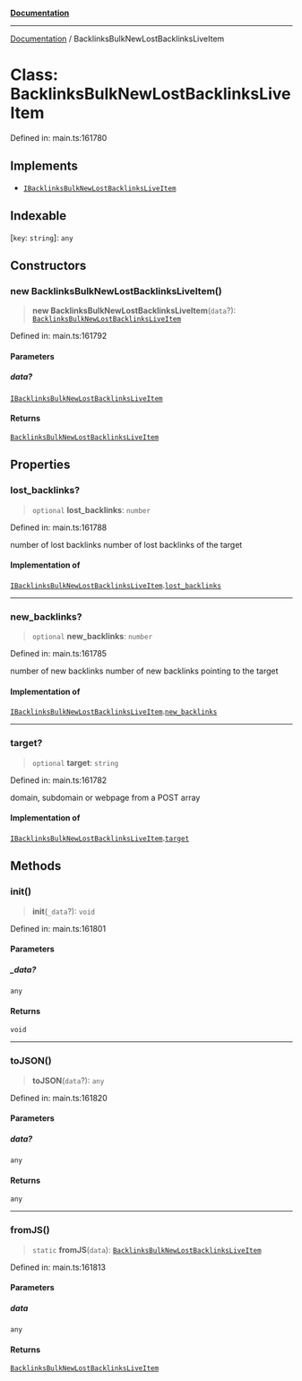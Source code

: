 [**Documentation**](../README.md)

***

[Documentation](../README.md) / BacklinksBulkNewLostBacklinksLiveItem

# Class: BacklinksBulkNewLostBacklinksLiveItem

Defined in: main.ts:161780

## Implements

- [`IBacklinksBulkNewLostBacklinksLiveItem`](../interfaces/IBacklinksBulkNewLostBacklinksLiveItem.md)

## Indexable

\[`key`: `string`\]: `any`

## Constructors

### new BacklinksBulkNewLostBacklinksLiveItem()

> **new BacklinksBulkNewLostBacklinksLiveItem**(`data`?): [`BacklinksBulkNewLostBacklinksLiveItem`](BacklinksBulkNewLostBacklinksLiveItem.md)

Defined in: main.ts:161792

#### Parameters

##### data?

[`IBacklinksBulkNewLostBacklinksLiveItem`](../interfaces/IBacklinksBulkNewLostBacklinksLiveItem.md)

#### Returns

[`BacklinksBulkNewLostBacklinksLiveItem`](BacklinksBulkNewLostBacklinksLiveItem.md)

## Properties

### lost\_backlinks?

> `optional` **lost\_backlinks**: `number`

Defined in: main.ts:161788

number of lost backlinks
number of lost backlinks of the target

#### Implementation of

[`IBacklinksBulkNewLostBacklinksLiveItem`](../interfaces/IBacklinksBulkNewLostBacklinksLiveItem.md).[`lost_backlinks`](../interfaces/IBacklinksBulkNewLostBacklinksLiveItem.md#lost_backlinks)

***

### new\_backlinks?

> `optional` **new\_backlinks**: `number`

Defined in: main.ts:161785

number of new backlinks
number of new backlinks pointing to the target

#### Implementation of

[`IBacklinksBulkNewLostBacklinksLiveItem`](../interfaces/IBacklinksBulkNewLostBacklinksLiveItem.md).[`new_backlinks`](../interfaces/IBacklinksBulkNewLostBacklinksLiveItem.md#new_backlinks)

***

### target?

> `optional` **target**: `string`

Defined in: main.ts:161782

domain, subdomain or webpage from a POST array

#### Implementation of

[`IBacklinksBulkNewLostBacklinksLiveItem`](../interfaces/IBacklinksBulkNewLostBacklinksLiveItem.md).[`target`](../interfaces/IBacklinksBulkNewLostBacklinksLiveItem.md#target)

## Methods

### init()

> **init**(`_data`?): `void`

Defined in: main.ts:161801

#### Parameters

##### \_data?

`any`

#### Returns

`void`

***

### toJSON()

> **toJSON**(`data`?): `any`

Defined in: main.ts:161820

#### Parameters

##### data?

`any`

#### Returns

`any`

***

### fromJS()

> `static` **fromJS**(`data`): [`BacklinksBulkNewLostBacklinksLiveItem`](BacklinksBulkNewLostBacklinksLiveItem.md)

Defined in: main.ts:161813

#### Parameters

##### data

`any`

#### Returns

[`BacklinksBulkNewLostBacklinksLiveItem`](BacklinksBulkNewLostBacklinksLiveItem.md)

